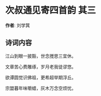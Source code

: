 # 次叔通见寄四首韵  其三

**作者**: 刘学箕

## 诗词内容

江山到眼一披豁，世念搅思三宜休。

文章苦心费雕琢，岁月老我徒谬悠。

欲谭圆觉识佛祖，更希超举期浮丘。

宗盟暮年味嚼蜡，灰木万念空烦忧。

